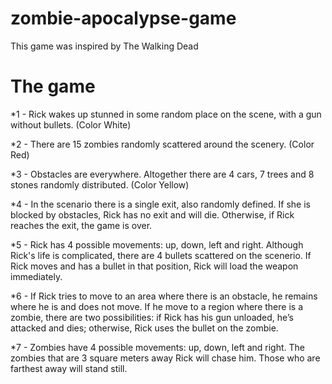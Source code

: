 # zombie-apocalypse-game

This game was inspired by The Walking Dead

# The game

*1 - Rick wakes up stunned in some random place on the scene, with a gun without bullets. (Color White)

*2 - There are 15 zombies randomly scattered around the scenery. (Color Red)

*3 - Obstacles are everywhere. Altogether there are 4 cars, 7 trees and 8 stones randomly distributed. (Color Yellow)

*4 - In the scenario there is a single exit, also randomly defined. If she is blocked by obstacles, Rick has no
exit and will die. Otherwise, if Rick reaches the exit, the game is over.

*5 - Rick has 4 possible movements: up, down, left and right. Although Rick's life is complicated, there are 4
bullets scattered on the scenerio. If Rick moves and has a bullet in that position, Rick will load the weapon immediately.

*6 - If Rick tries to move to an area where there is an obstacle, he remains where he is and does not move. If he
move to a region where there is a zombie, there are two possibilities: if Rick has his gun unloaded, he’s
attacked and dies; otherwise, Rick uses the bullet on the zombie.

*7 - Zombies have 4 possible movements: up, down, left and right. The zombies that are 3 square meters away
Rick will chase him. Those who are farthest away will stand still.
